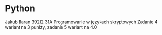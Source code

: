 # Python
Jakub Baran 39212 31A Programowanie w językach skryptowych 
Zadanie 4 wariant na 3 punkty, zadanie 5 wariant na 4.0
